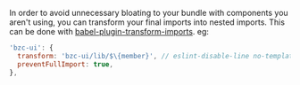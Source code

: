 In order to avoid unnecessary bloating to your bundle with components you aren\'t using, you can transform your final imports into nested imports. This can be done with [babel-plugin-transform-imports]((https://www.npmjs.com/package/babel-plugin-transform-imports|true)). eg:

```js
'bzc-ui': {
  transform: 'bzc-ui/lib/$\{member}', // eslint-disable-line no-template-curly-in-string
  preventFullImport: true,
},
```
